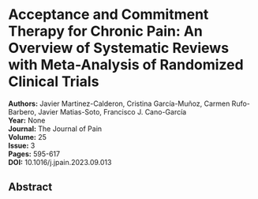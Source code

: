 # Acceptance and Commitment Therapy for Chronic Pain: An Overview of Systematic Reviews with Meta-Analysis of Randomized Clinical Trials

**Authors:** Javier Martinez-Calderon, Cristina García-Muñoz, Carmen Rufo-Barbero, Javier Matias-Soto, Francisco J. Cano-García  
**Year:** None  
**Journal:** The Journal of Pain  
**Volume:** 25  
**Issue:** 3  
**Pages:** 595-617  
**DOI:** 10.1016/j.jpain.2023.09.013  

## Abstract


